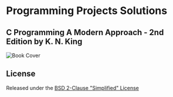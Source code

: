 
# Programming Projects Solutions

## C Programming A Modern Approach - 2nd Edition by K. N. King

![Book Cover](https://raw.githubusercontent.com/gdonald/cpama/master/cover.png)

## License

Released under the [BSD 2-Clause "Simplified" License](https://opensource.org/licenses/BSD-2-Clause)
